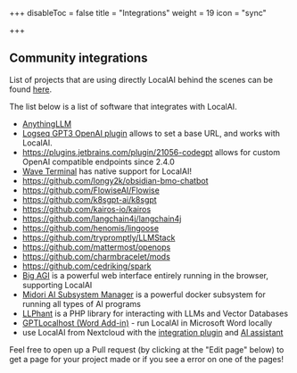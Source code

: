 +++
disableToc = false
title = "Integrations"
weight = 19
icon = "sync"

+++

## Community integrations

List of projects that are using directly LocalAI behind the scenes can be found [here](https://github.com/mudler/LocalAI#-community-and-integrations).

The list below is a list of software that integrates with LocalAI.

- [AnythingLLM](https://github.com/Mintplex-Labs/anything-llm)
- [Logseq GPT3 OpenAI plugin](https://github.com/briansunter/logseq-plugin-gpt3-openai) allows to set a base URL, and works with LocalAI.
- https://plugins.jetbrains.com/plugin/21056-codegpt allows for custom OpenAI compatible endpoints since 2.4.0
- [Wave Terminal](https://docs.waveterm.dev/features/supportedLLMs/localai) has native support for LocalAI!
- https://github.com/longy2k/obsidian-bmo-chatbot
- https://github.com/FlowiseAI/Flowise
- https://github.com/k8sgpt-ai/k8sgpt
- https://github.com/kairos-io/kairos
- https://github.com/langchain4j/langchain4j
- https://github.com/henomis/lingoose
- https://github.com/trypromptly/LLMStack
- https://github.com/mattermost/openops
- https://github.com/charmbracelet/mods
- https://github.com/cedriking/spark
- [Big AGI](https://github.com/enricoros/big-agi) is a powerful web interface entirely running in the browser, supporting LocalAI
- [Midori AI Subsystem Manager](https://io.midori-ai.xyz/subsystem/manager/) is a powerful docker subsystem for running all types of AI programs
- [LLPhant](https://github.com/theodo-group/LLPhant) is a PHP library for interacting with LLMs and Vector Databases
- [GPTLocalhost (Word Add-in)](https://gptlocalhost.com/demo#LocalAI) - run LocalAI in Microsoft Word locally
- use LocalAI from Nextcloud with the [integration plugin](https://apps.nextcloud.com/apps/integration_openai) and [AI assistant](https://apps.nextcloud.com/apps/assistant)

Feel free to open up a Pull request (by clicking at the "Edit page" below) to get a page for your project made or if you see a error on one of the pages!
